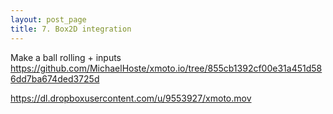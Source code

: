 ```yaml
---
layout: post_page
title: 7. Box2D integration
---
```


Make a ball rolling + inputs
https://github.com/MichaelHoste/xmoto.io/tree/855cb1392cf00e31a451d586dd7ba674ded3725d

https://dl.dropboxusercontent.com/u/9553927/xmoto.mov
